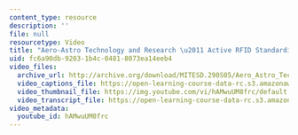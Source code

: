 ```yaml
---
content_type: resource
description: ''
file: null
resourcetype: Video
title: "Aero-Astro Technology and Research \u2011 Active RFID Standardization Pathway"
uid: fc6a90db-9203-1b4c-0481-8073ea14eeb4
video_files:
  archive_url: http://archive.org/download/MITESD.290S05/Aero_Astro_Technology_and-Research-Active_RFID_Std_Path-220k.mp4
  video_captions_file: https://open-learning-course-data-rc.s3.amazonaws.com/esd-290-special-topics-in-supply-chain-management-spring-2005/2fd2abe9a6795afa8c6be47a249218e1_hAMwuUM8frc.vtt
  video_thumbnail_file: https://img.youtube.com/vi/hAMwuUM8frc/default.jpg
  video_transcript_file: https://open-learning-course-data-rc.s3.amazonaws.com/esd-290-special-topics-in-supply-chain-management-spring-2005/70a66b22799889488dcdc8c18d6af4a5_hAMwuUM8frc.pdf
video_metadata:
  youtube_id: hAMwuUM8frc
---
```

